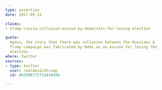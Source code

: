 ```yaml
---
type: assertion
date: 2017-05-12

claims:
- trump-russia-collusion-excuse-by-democrats-for-losing-election

quote:
  Again, the story that there was collusion between the Russians &
  Trump campaign was fabricated by Dems as an excuse for losing the
  election.
where: Twitter
sources:
- type: twitter
  user: realdonaldtrump
  id: 862998775731818496

---
```

